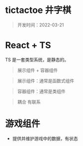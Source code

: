 # tictactoe 井字棋
> 开发时间：2022-03-21
# React + TS 
TS 是一套类型系统，是静态的。

> 展示组件 + 容器组件

> 展示组件：通常是函数式组件

> 容器组件：通常是类组件

> 耦合 有联系

# 游戏组件
- 提供并维护游戏中的数据，有状态

